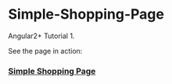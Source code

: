 # Simple-Shopping-Page
Angular2+ Tutorial 1.

See the page in action: <h3><a href="http://bagels.moe/angularProjects/shopping-page/#/">Simple Shopping Page</a></h3>
